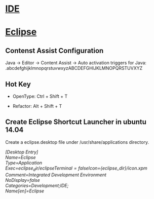 
# [IDE](https://github.com/zseashell/Career/wiki/IDE)

#  [Eclipse](http://www.eclipse.org/)

## Contenst Assist Configuration
Java -> Editor -> Content Assist -> Auto activation triggers for Java:
.abcdefghijklmnopqrstuvwxyzABCDEFGHIJKLMNOPQRSTUVXYZ

## Hot Key

* OpenType: Ctrl + Shift + T

* Refactor: Alt + Shift + T

## Create Eclipse Shortcut Launcher in ubuntu 14.04
Create a eclipse.desktop file under /usr/share/applications directory.

*[Desktop Entry]  
Name=Eclipse  
Type=Application  
Exec=${eclipse_dir}/eclipse  
Terminal=false  
Icon=${eclipse_dir}/icon.xpm  
Comment=Integrated Development Environment  
NoDisplay=false  
Categories=Development;IDE;  
Name[en]=Eclipse*


 

